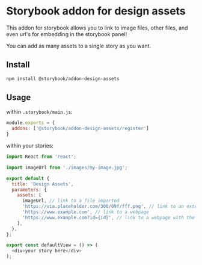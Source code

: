 # Storybook addon for design assets

This addon for storybook allows you to link to image files, other files, and even url's for embedding in the storybook panel!

You can add as many assets to a single story as you want.

## Install

```sh
npm install @storybook/addon-design-assets
```

## Usage
within `.storybook/main.js`:

```js
module.exports = {
  addons: ['@storybook/addon-design-assets/register']
}
```

within your stories:
```js
import React from 'react';

import imageUrl from './images/my-image.jpg'; 

export default {
  title: 'Design Assets',
  parameters: {
    assets: [
      imageUrl, // link to a file imported
      'https://via.placeholder.com/300/09f/fff.png', // link to an external image
      'https://www.example.com', // link to a webpage
      'https://www.example.com?id={id}', // link to a webpage with the current story's id in the url
    ],
  },
};

export const defaultView = () => (
  <div>your story here</div>
);
